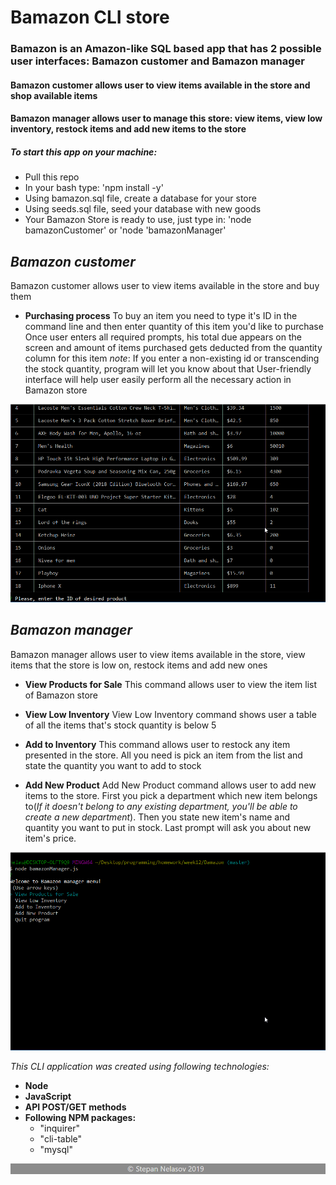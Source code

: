 # Bamazon CLI store
### Bamazon is an Amazon-like SQL based app that has 2 possible user interfaces: Bamazon customer and Bamazon manager

#### Bamazon customer allows user to view items available in the store and shop available items
#### Bamazon manager allows user to manage this store: view items, view low inventory, restock items and add new items to the store

##### To start this app on your machine:
* Pull this repo
* In your bash type: 'npm install -y'
* Using bamazon.sql file, create a database for your store
* Using seeds.sql file, seed your database with new goods
* Your Bamazon Store is ready to use, just type in: 'node bamazonCustomer' or 'node 'bamazonManager'

## _Bamazon customer_
Bamazon customer allows user to view items available in the store and buy them

* **Purchasing process** 
To buy an item you need to type it's ID in the command line and then enter quantity of this item you'd like to purchase
Once user enters all required prompts, his total due appears on the screen and amount of items purchased gets deducted from 
the quantity column for this item
_note_: If you enter a non-existing id or transcending the stock quantity, program will let you know about that
User-friendly interface will help user easily perform all the necessary action in Bamazon store

![Bamazon Customer](assets/readme/customer.gif)

## _Bamazon manager_
Bamazon manager allows user to view items available in the store, view items that the store is low on, restock items and add new ones

* **View Products for Sale**
This command allows user to view the item list of Bamazon store

* **View Low Inventory**
View Low Inventory command shows user a table of all the items that's stock quantity is below 5

* **Add to Inventory**
This command allows user to restock any item presented in the store. All you need is pick an item from the list and state the quantity
you want to add to stock

* **Add New Product**
Add New Product command allows user to add new items to the store. First you pick a department which new item belongs to(_If it doesn't
belong to any existing department, you'll be able to create a new department_). Then you state new item's name and quantity 
you want to put in stock. Last prompt will ask you about new item's price.

![Bamazon Manager](assets/readme/manager.gif)

_This CLI application was created using following technologies:_
* **Node**
* **JavaScript**
* **API POST/GET methods**
* **Following NPM packages:**
    * "inquirer"
    * "cli-table"
    * "mysql"


![footer](assets/images/footer.png)